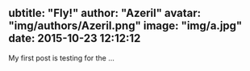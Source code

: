 ubtitle: "Fly!"
author: "Azeril"
avatar: "img/authors/Azeril.png"
image: "img/a.jpg"
date:   2015-10-23 12:12:12
---
My first post is testing for the ...
